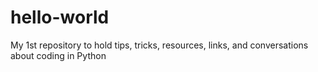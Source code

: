 # hello-world
My 1st repository to hold tips, tricks, resources, links, and conversations about coding in Python
